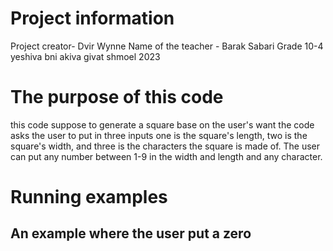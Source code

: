 # Project information
Project creator- Dvir Wynne
Name of the teacher - Barak Sabari
Grade 10-4 yeshiva bni akiva givat shmoel 2023


# The purpose of this code
this code suppose to generate a square base on the user's want
the code asks the user to put in three inputs 
one is the square's length, two is the square's width, and three is the characters the square is made of.
The user can put any number between 1-9 in the width and length and any character.

# Running examples
## An example where the user put a zero

